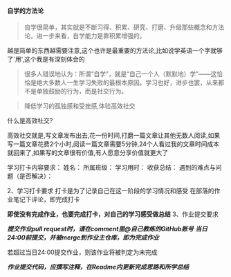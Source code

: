 
#### 自学的方法论
>自学很简单，其实就是不断习得、积累、研究、打磨、升级那些概念和方法论。进一步来看，自学能力是靠积累增强的。


越是简单的东西越需要注意,这个也许是最重要的方法论,比如说学英语一个字就够了'用',这个我是有深刻体会的


>很多人错误地认为：所谓“自学”，就是“自己一个人（默默地）学”——这恰恰是绝大多数人一生学习失败的最根本原因。学习也好，进步也罢，从来都不是单独鼓励的行为，而是社交行为。


>降低学习的孤独感和受挫感,体验高效社交

什么是高效社交?

高效社交就是,写文章发布出去,花一份时间,打磨一篇文章让其他无数人阅读,如果写一篇文章花费2个小时,阅读一篇文章需要5分钟,24个人看过我的文章时间成本就回来了,如果写的文章很有价值,有人愿意分享价值就更大了


学习打卡内容要求：
姓名：
所属班级：
学习用时：
收获总结：
遇到的难点与问题（是否解决）：


2、学习打卡要求
打卡是为了记录自己在这一阶段的学习情况和感受
在部落的作业笔记下评论，即完成打卡

****即使没有完成作业，也要完成打卡，对自己的学习感受做总结****
3、作业提交要求

***提交作业pull request时，请在comment里@自己教练的GitHub账号***
***当日24:00前提交，并被merge到作业主仓库，即为完成作业***

若超过当日24:00提交作业，则该作业将被判定为未完成

***作业提交代码，应撰写注释，在Readme内更新完成思路和所学总结***